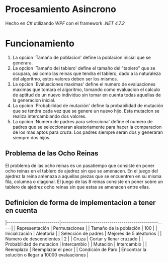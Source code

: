 # Procesamiento Asincrono
Hecho en *C#* utilizando *WPF* con el framework *.NET 4.7.2*


# Funcionamiento
1. La opcion 'Tamaño de poblacion' define la poblacion inicial que se generara.
1. La opcion 'Tamaño del tablero' define el tamaño del "tablero" que se ocupara, asi como las reinas que tendra el tablero, dado a la naturaleza del algoritmo, estos valores deben ser los mismos.
1. La opcion 'Evaluaciones maximas' define el numero de evaluaciones maximas que tomara el algoritmo, tomando como evaluacion el calculo de aptitud de un nuevo individuo sin tomar en cuenta todas aquellas de la generacion inicial.
1. La opcion 'Probabilidad de mutación' define la probabilidad de mutación que se tendra cada vez que se genere un nuevo hijo. Esta mutacion se realiza intercambiando dos valores.
1. La opcion 'Numero de padres para selecciona' define el numero de padres que se seleccionaran aleatoriamente para hacer la comparacion de los mas aptos para cruza. Los padres siempre seran dos y generaran siempre dos hijos.

## Problema de las Ocho Reinas

El problema de las ocho reinas es un pasatiempo que consiste en poner ocho reinas en el tablero de ajedrez sin que se amenacen. En el juego del ajedrez la reina amenaza a aquellas piezas que se encuentren en su misma fila, columna o diagonal. El juego de las 8 reinas consiste en poner sobre un tablero de ajedrez ocho reinas sin que estas se amenacen entre ellas.

## Definicion de forma de implementacion a tener en cuenta

|--------------------------|-----------------------------------------------------|
| Representación           | Permutaciones                                       |
| Tamaño de la población   | 100                                                 |
| Inicialización           | Aleatoria                                           |
| Selección de padres      | Mejores de 5 aleatorios                             |
| Numero de descendientes  | 2                                                   |
| Cruza                    | Cortar y llenar cruzado                             |
| Probabilidad de mutacion | Intercambio                                         |
| Mutación                 | Intercambio                                         |
| Reemplazo                | Reemplazar el peor                                  |
| Condición de Paro        | Encontrar la solución o llegar a 10000 evaluaciones |